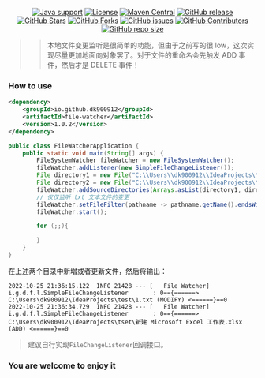 <p align="center">
<a href="https://openjdk.java.net/"><img src="https://img.shields.io/badge/Java-8+-green?logo=java&logoColor=white" alt="Java support"></a>
<a href="https://www.apache.org/licenses/LICENSE-2.0.html"><img src="https://img.shields.io/github/license/dk900912/file-watcher?color=4D7A97&logo=apache" alt="License"></a>
<a href="https://search.maven.org/search?q=a:file-watcher"><img src="https://img.shields.io/maven-central/v/io.github.dk900912/file-watcher?logo=apache-maven" alt="Maven Central"></a>
<a href="https://github.com/dk900912/file-watcher/releases"><img src="https://img.shields.io/github/release/dk900912/file-watcher.svg" alt="GitHub release"></a>
<a href="https://github.com/dk900912/file-watcher/stargazers"><img src="https://img.shields.io/github/stars/dk900912/file-watcher" alt="GitHub Stars"></a>
<a href="https://github.com/dk900912/file-watcher/fork"><img src="https://img.shields.io/github/forks/dk900912/file-watcher" alt="GitHub Forks"></a>
<a href="https://github.com/dk900912/file-watcher/issues"><img src="https://img.shields.io/github/issues/dk900912/file-watcher" alt="GitHub issues"></a>
<a href="https://github.com/dk900912/file-watcher/graphs/contributors"><img src="https://img.shields.io/github/contributors/dk900912/file-watcher" alt="GitHub Contributors"></a>
<a href="https://github.com/dk900912/file-watcher"><img src="https://img.shields.io/github/repo-size/dk900912/file-watcher" alt="GitHub repo size"></a>
</p>

>> 本地文件变更监听是很简单的功能，但由于之前写的很 low，这次实现尽量更加地面向对象罢了。对于文件的重命名会先触发 ADD 事件，然后才是 DELETE 事件！

### How to use
```xml
<dependency>
    <groupId>io.github.dk900912</groupId>
    <artifactId>file-watcher</artifactId>
    <version>1.0.2</version>
</dependency>
```

```java
public class FileWatcherApplication {
    public static void main(String[] args) {
        FileSystemWatcher fileWatcher = new FileSystemWatcher();
        fileWatcher.addListener(new SimpleFileChangeListener());
        File directory1 = new File("C:\\Users\\dk900912\\IdeaProjects\\test");
        File directory2 = new File("C:\\Users\\dk900912\\IdeaProjects\\tset");
        fileWatcher.addSourceDirectories(Arrays.asList(directory1, directory2));
        // 仅仅监听 txt 文本文件的变更
        fileWatcher.setFileFilter(pathname -> pathname.getName().endsWith(".txt"));
        fileWatcher.start();

        for (;;){

        }
    }
}
```
在上述两个目录中新增或者更新文件，然后将输出：
```
2022-10-25 21:36:15.122  INFO 21428 --- [   File Watcher] i.g.d.f.l.SimpleFileChangeListener       : 0=={======> C:\Users\dk900912\IdeaProjects\test\1.txt (MODIFY) <======}==0
2022-10-25 21:36:34.729  INFO 21428 --- [   File Watcher] i.g.d.f.l.SimpleFileChangeListener       : 0=={======> C:\Users\dk900912\IdeaProjects\tset\新建 Microsoft Excel 工作表.xlsx (ADD) <======}==0
```
> 建议自行实现`FileChangeListener`回调接口。

### You are welcome to enjoy it